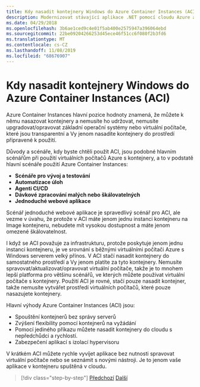 ```yaml
---
title: Kdy nasadit kontejnery Windows do Azure Container Instances (ACI)
description: Modernizovat stávající aplikace .NET pomocí cloudu Azure a kontejnerů Windows | Kdy nasadit kontejnery Windows do Azure Container Instances (ACI)
ms.date: 04/29/2018
ms.openlocfilehash: 3b6ae1ced9c4e01f5ab400e2575947a396064ebd
ms.sourcegitcommit: 22be09204266253d45ece46f51cc6f080f2b3fd6
ms.translationtype: MT
ms.contentlocale: cs-CZ
ms.lasthandoff: 11/08/2019
ms.locfileid: "68676907"
---
```

# <a name="when-to-deploy-windows-containers-to-azure-container-instances-aci"></a>Kdy nasadit kontejnery Windows do Azure Container Instances (ACI)

Azure Container Instances hlavní pozice hodnoty znamená, že můžete k němu nasazovat kontejnery a nemusíte ho udržovat, nemusíte upgradovat/opravovat základní operační systémy nebo virtuální počítače, které jsou transparentní a Vy jenom nasadíte kontejnery do prostředí připravené k použití.

Důvody a scénáře, kdy byste chtěli použít ACI, jsou podobné hlavním scénářům při použití virtuálních počítačů Azure s kontejnery, a to v podstatě hlavní scénáře použití Azure Container Instances:

- **Scénáře pro vývoj a testování**
- **Automatizace úloh**
- **Agenti CI/CD**
- **Dávkové zpracování malých nebo škálovatelných**
- **Jednoduché webové aplikace**

Scénář jednoduché webové aplikace je spravedlivý scénář pro ACI, ale vezme v úvahu, že protože v ACI máte jenom jednu instanci kontejneru na Image kontejneru, nebudete mít vysokou dostupnost a máte jenom omezené škálovatelnost.

I když se ACI považuje za infrastrukturu, protože poskytuje jenom jednu instanci kontejneru, je ve srovnání s běžnými virtuálními počítači Azure s Windows serverem velký přínos. V ACI stačí nasadit kontejnery do samostatného prostředí a Vy jenom platíte za tyto kontejnery. Nemusíte spravovat/aktualizovat/opravovat virtuální počítače, takže je to mnohem lepší platforma pro většinu scénářů, ve kterých můžete používat virtuální počítače s kontejnery. Použití ACI je rovné, stačí pouze nasadit kontejner, takže nemusíte vytvářet prostředí virtuálních počítačů, které pouze nasazujete kontejnery.

Hlavní výhody Azure Container Instances (ACI) jsou:

- Spouštění kontejnerů bez správy serverů
- Zvýšení flexibility pomocí kontejnerů na vyžádání
- Pomocí jediného příkazu můžete nasadit kontejnery do cloudu s nepředchůdci a rychlostí.
- Zabezpečení aplikací s izolací hypervisoru

V krátkém ACI můžete rychle vyvíjet aplikace bez nutnosti spravovat virtuální počítače nebo se seznámit s novými nástroji. Je to jenom vaše aplikace v kontejneru spuštěná v cloudu.

> [!div class="step-by-step"]
> [Předchozí](when-to-deploy-windows-containers-to-azure-vms-iaas-cloud.md)
> [Další](when-to-deploy-windows-containers-to-azure-container-service-kubernetes.md)
